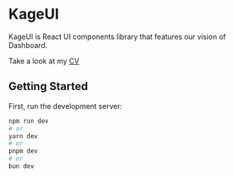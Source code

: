 # KageUI

KageUI is React UI components library that features our vision of Dashboard.

<!-- TODO: add website about this UI lib and it's documentation -->
Take a look at my [CV](https://holakirr.com/ui)

## Getting Started

First, run the development server:

```bash
npm run dev
# or
yarn dev
# or
pnpm dev
# or
bun dev
```
